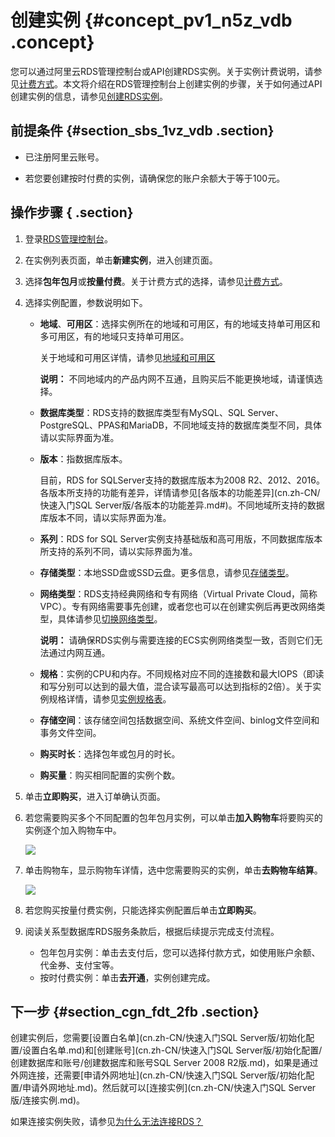 # 创建实例 {#concept_pv1_n5z_vdb .concept}

您可以通过阿里云RDS管理控制台或API创建RDS实例。关于实例计费说明，请参见[计费方式](../../../../cn.zh-CN/产品定价/计费方式与收费项.md#)。本文将介绍在RDS管理控制台上创建实例的步骤，关于如何通过API创建实例的信息，请参见[创建RDS实例](../../../../cn.zh-CN/API参考/API参考/实例管理/CreateDBInstance.md#)。

## 前提条件 {#section_sbs_1vz_vdb .section}

-   已注册阿里云账号。

-   若您要创建按时付费的实例，请确保您的账户余额大于等于100元。


## 操作步骤 { .section}

1.  登录[RDS管理控制台](https://rds.console.aliyun.com/?spm=5176.doc43185.2.7.mR2Syx)。
2.  在实例列表页面，单击**新建实例**，进入创建页面。
3.  选择**包年包月**或**按量付费**。关于计费方式的选择，请参见[计费方式](../../../../cn.zh-CN/产品定价/计费方式与收费项.md#)。
4.  选择实例配置，参数说明如下。
    -   **地域**、**可用区**：选择实例所在的地域和可用区，有的地域支持单可用区和多可用区，有的地域只支持单可用区。

        关于地域和可用区详情，请参见[地域和可用区](https://help.aliyun.com/document_detail/40654.html)

        **说明：** 不同地域内的产品内网不互通，且购买后不能更换地域，请谨慎选择。

    -   **数据库类型**：RDS支持的数据库类型有MySQL、SQL Server、PostgreSQL、PPAS和MariaDB，不同地域支持的数据库类型不同，具体请以实际界面为准。
    -   **版本**：指数据库版本。

        目前，RDS for SQLServer支持的数据库版本为2008 R2、2012、2016。各版本所支持的功能有差异，详情请参见[各版本的功能差异](cn.zh-CN/快速入门SQL Server版/各版本的功能差异.md#)。不同地域所支持的数据库版本不同，请以实际界面为准。

    -   **系列**：RDS for SQL Server实例支持基础版和高可用版，不同数据库版本所支持的系列不同，请以实际界面为准。
    -   **存储类型**：本地SSD盘或SSD云盘。更多信息，请参见[存储类型](../../../../cn.zh-CN/产品简介/存储类型.md)。
    -   **网络类型**：RDS支持经典网络和专有网络（Virtual Private Cloud，简称VPC）。专有网络需要事先创建，或者您也可以在创建实例后再更改网络类型，具体请参见[切换网络类型](../../../../cn.zh-CN/用户指南/数据库连接/切换网络类型.md#)。

        **说明：** 请确保RDS实例与需要连接的ECS实例网络类型一致，否则它们无法通过内网互通。

    -   **规格**：实例的CPU和内存。不同规格对应不同的连接数和最大IOPS（即读和写分别可以达到的最大值，混合读写最高可以达到指标的2倍）。关于实例规格详情，请参见[实例规格表](../../../../cn.zh-CN/产品简介/实例规格/实例规格表.md#)。
    -   **存储空间**：该存储空间包括数据空间、系统文件空间、binlog文件空间和事务文件空间。
    -   **购买时长**：选择包年或包月的时长。
    -   **购买量**：购买相同配置的实例个数。
5.  单击**立即购买**，进入订单确认页面。
6.  若您需要购买多个不同配置的包年包月实例，可以单击**加入购物车**将要购买的实例逐个加入购物车中。

    ![](http://static-aliyun-doc.oss-cn-hangzhou.aliyuncs.com/assets/img/7833/15426786856621_zh-CN.png)

7.  单击购物车，显示购物车详情，选中您需要购买的实例，单击**去购物车结算**。

    ![](http://static-aliyun-doc.oss-cn-hangzhou.aliyuncs.com/assets/img/7833/15426786856623_zh-CN.png)

8.  若您购买按量付费实例，只能选择实例配置后单击**立即购买**。
9.  阅读关系型数据库RDS服务条款后，根据后续提示完成支付流程。
    -   包年包月实例：单击去支付后，您可以选择付款方式，如使用账户余额、代金券、支付宝等。
    -   按时付费实例：单击**去开通**，实例创建完成。

## 下一步 {#section_cgn_fdt_2fb .section}

创建实例后，您需要[设置白名单](cn.zh-CN/快速入门SQL Server版/初始化配置/设置白名单.md)和[创建账号](cn.zh-CN/快速入门SQL Server版/初始化配置/创建数据库和账号/创建数据库和账号SQL Server 2008 R2版.md)，如果是通过外网连接，还需要[申请外网地址](cn.zh-CN/快速入门SQL Server版/初始化配置/申请外网地址.md)。然后就可以[连接实例](cn.zh-CN/快速入门SQL Server版/连接实例.md)。

如果连接实例失败，请参见[为什么无法连接RDS？](https://help.aliyun.com/knowledge_detail/91236.html)

